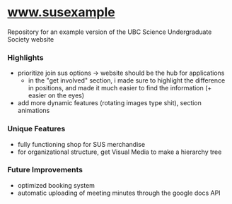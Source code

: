 # www.susexample
Repository for an example version of the UBC Science Undergraduate Society website

### Highlights
- prioritize join sus options -> website should be the hub for applications
  - in the "get involved" section, i made sure to highlight the difference in positions, and made it much easier to find the information (+ easier on the eyes)
- add more dynamic features (rotating images type shit), section animations

### Unique Features
- fully functioning shop for SUS merchandise
- for organizational structure, get Visual Media to make a hierarchy tree

### Future Improvements
- optimized booking system
- automatic uploading of meeting minutes through the google docs API